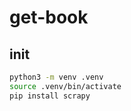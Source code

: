 # get-book

## init

```bash
python3 -m venv .venv
source .venv/bin/activate
pip install scrapy
```

